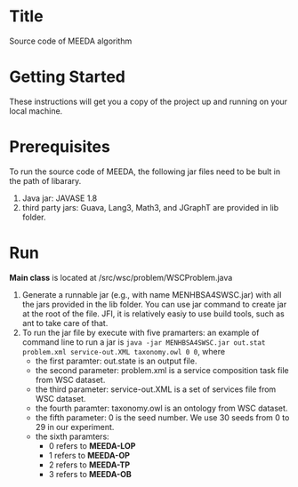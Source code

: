 # Title
Source code of MEEDA algorithm

# Getting Started
These instructions will get you a copy of the project up and running on your local machine.

# Prerequisites

To run the source code of MEEDA, the following jar files need to be bult in the path of libarary.
1. Java jar: JAVASE 1.8
2. third party jars: Guava, Lang3, Math3, and JGraphT are provided in lib folder.

# Run 

**Main class** is located at /src/wsc/problem/WSCProblem.java

1. Generate a runnable jar (e.g., with name MENHBSA4SWSC.jar) with all the jars provided in the lib folder. You can use jar command to create jar at the root of the file. JFI, it is relatively easiy to use build tools, such as ant to take care of that.
2. To run the jar file by execute with five pramarters: an example of command line to run a jar is `java -jar MENHBSA4SWSC.jar out.stat problem.xml service-out.XML taxonomy.owl 0 0`, where
   - the first paramter: out.state is an output file.
   - the second parameter: problem.xml is a service composition task file from WSC dataset.
   - the third parameter: service-out.XML is a set of services file from WSC dataset. 
   - the fourth paramter: taxonomy.owl is an ontology from WSC dataset.
   - the fifth parameter: 0 is the seed number. We use 30 seeds from 0 to 29 in our experiment.
   - the sixth paramters: 
      - 0 refers to **MEEDA-LOP** 
      - 1 refers to **MEEDA-OP** 
      - 2 refers to **MEEDA-TP** 
      - 3 refers to **MEEDA-OB**
